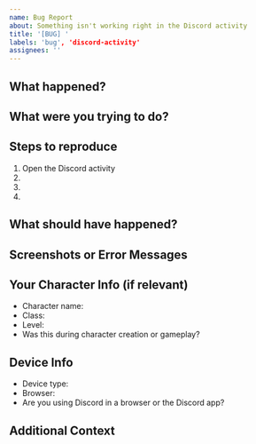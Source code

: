 ```yaml
---
name: Bug Report
about: Something isn't working right in the Discord activity
title: '[BUG] '
labels: 'bug', 'discord-activity'
assignees: ''
---
```


## What happened?

<!-- Describe what went wrong in your own words -->

## What were you trying to do?

<!-- Tell us what you were attempting when the bug occurred -->

## Steps to reproduce

<!-- If you can make it happen again, tell us how! -->

1. Open the Discord activity
2.
3.
4.

## What should have happened?

<!-- What did you expect to happen instead? -->

## Screenshots or Error Messages

<!-- If you saw any error messages or can take a screenshot, add them here -->
<!-- You can paste images directly into this text box -->

## Your Character Info (if relevant)

- Character name:
- Class:
- Level:
- Was this during character creation or gameplay?

## Device Info

- Device type: <!-- PC, Mac, Phone, etc. -->
- Browser: <!-- Chrome, Firefox, Safari, Discord App, etc. -->
- Are you using Discord in a browser or the Discord app?

## Additional Context

<!-- Any other details that might help us fix this? -->
<!-- Were other players affected? Did refreshing help? -->
